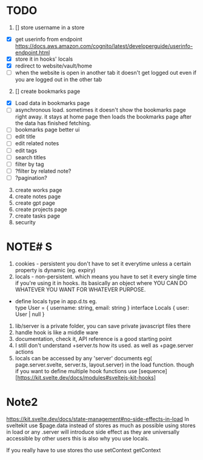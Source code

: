 # TODO
1. [] store username in a store
  - [x] get userinfo from endpoint https://docs.aws.amazon.com/cognito/latest/developerguide/userinfo-endpoint.html
  - [x] store it in hooks' locals
  - [x] redirect to website/vault/home
  - [ ] when the website is open in another tab it doesn't get logged out even if you are logged out in the other tab
2. [] create bookmarks page
  - [x] Load data in bookmarks page
  - [ ] asynchronous load. sometimes it doesn't show the bookmarks page right away. it stays at home page then loads the bookmarks page after the data has finished fetching.
  - [ ] bookmarks page better ui
  - [ ] edit title
  - [ ] edit related notes
  - [ ] edit tags
  - [ ] search titles
  - [ ] filter by tag
  - [ ] ?filter by related note?
  - [ ] ?pagination?
3. create works page
4. create notes page
5. create gpt page
6. create projects page
7. create tasks page
8. security


# NOTE# S
1. cookies -  persistent you don't have to set it everytime unless a certain property is dynamic (eg. expiry)
2. locals - non-persistent. which means you have to set it every single time if you're using it in hooks. its basically an object where YOU CAN DO WHATEVER YOU WANT FOR WHATEVER PURPOSE.
  - define locals type in app.d.ts
  eg.  
  type User = {
    username: string,
    email: string
  }
  interface Locals {
    user: User | null
  } 


  1. lib/server is a private folder, you can save private javascript files there
  2. handle hook is like a middle ware
  3. documentation, check it, API reference is a good starting point
  4. I still don't understand +server.ts how its used. as well as +page.server actions
  5. locals can be accessed by any 'server' documents eg( page.server.svelte, server.ts, layout.server) in the load function. though if you want to define multiple hook functions use [sequence][https://kit.svelte.dev/docs/modules#sveltejs-kit-hooks]

  # Note2
https://kit.svelte.dev/docs/state-management#no-side-effects-in-load
  In sveltekit use $page.data instead of stores as much as possible
  using stores in load or any .server will introduce side effect as they are universally accessible by other users
  this is also why you use locals.

  If you really have to use stores tho use setContext getContext

